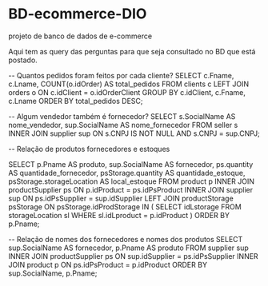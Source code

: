 # BD-ecommerce-DIO
projeto de banco de dados de e-commerce

Aqui tem as query das perguntas para que seja consultado no BD que está postado.

-- Quantos pedidos foram feitos por cada cliente?
SELECT 
    c.Fname,
    c.Lname,
    COUNT(o.idOrder) AS total_pedidos
FROM clients c
LEFT JOIN orders o ON c.idClient = o.idOrderClient
GROUP BY c.idClient, c.Fname, c.Lname
ORDER BY total_pedidos DESC;             

-- Algum vendedor também é fornecedor?
SELECT 
    s.SocialName AS nome_vendedor,
    sup.SocialName AS nome_fornecedor
FROM seller s
INNER JOIN supplier sup
    ON s.CNPJ IS NOT NULL 
    AND s.CNPJ = sup.CNPJ;

-- Relação de produtos fornecedores e estoques

SELECT 
    p.Pname AS produto,
    sup.SocialName AS fornecedor,
    ps.quantity AS quantidade_fornecedor,
    psStorage.quantity AS quantidade_estoque,
    psStorage.storageLocation AS local_estoque
FROM product p
INNER JOIN productSupplier ps ON p.idProduct = ps.idPsProduct
INNER JOIN supplier sup ON ps.idPsSupplier = sup.idSupplier
LEFT JOIN productStorage psStorage ON psStorage.idProdStorage IN (
    SELECT idLstorage FROM storageLocation sl WHERE sl.idLproduct = p.idProduct
)
ORDER BY p.Pname;

-- Relação de nomes dos fornecedores e nomes dos produtos
SELECT 
    sup.SocialName AS fornecedor,
    p.Pname AS produto
FROM supplier sup
INNER JOIN productSupplier ps ON sup.idSupplier = ps.idPsSupplier
INNER JOIN product p ON ps.idPsProduct = p.idProduct
ORDER BY sup.SocialName, p.Pname;
